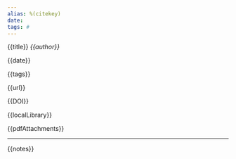 ```yaml
---
alias: %(citekey)
date:
tags: #
---
```


{{title}}
<cite>{{author}}</cite>

{{date}}

{{tags}}

{{url}}

{{DOI}}

{{localLibrary}}

{{pdfAttachments}}

***

{{notes}}